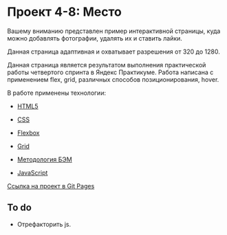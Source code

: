 # Проект 4-8: Место

Вашему вниманию представлен пример интерактивной страницы, куда можно добавлять фотографии, удалять их и ставить лайки.

Данная страница адаптивная и охватывает разрешения от 320 до 1280.

Данная страница является результатом выполнения практической работы четвертого спринта в Яндекс Практикуме.
Работа написана с применением flex, grid, различных способов позиционирования, hover.

В работе применены технологии:

* [HTML5](http://htmlbook.ru/html5)

* [CSS](https://html5book.ru/osnovy-css/)

* [Flexbox](https://html5.by/blog/flexbox/)

* [Grid](https://habr.com/ru/post/487566/)

* [Методология БЭМ](https://ru.bem.info/methodology/)

* [JavaScript](https://habr.com/ru/company/ruvds/blog/429552/)



[Ссылка на проект в Git Pages](https://honcharukolha.github.io/mesto/)

## To do 

* Отрефакторить js.